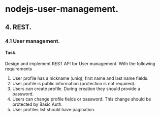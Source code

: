 # nodejs-user-management.

## 4. REST.

### 4.1 User management.

#### Task.

Design and implement REST API for User management. With the following requirements

1. User profile has a nickname (uniq), first name and last name fields.
2. User profile is public information (protection is not required).
3. Users can create profile. During creation they should provide a password.
4. Users can change profile fields or password. This change should be protected by Basic Auth.
5. User profiles list should have pagination.
